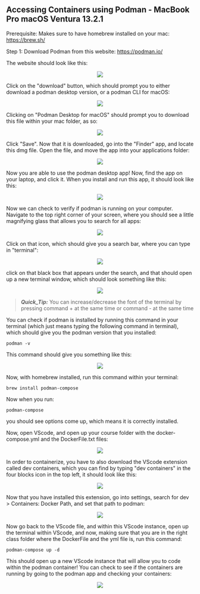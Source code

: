 ## Accessing Containers using Podman - MacBook Pro macOS Ventura 13.2.1 

Prerequisite: Makes sure to have homebrew installed on your mac: https://brew.sh/

Step 1: Download Podman from this website: https://podman.io/

The website should look like this: 

<p align="center">
  <img src="images\image1.png">
</p>

Click on the "download" button, which should prompt you to either download a podman desktop version, or a podman CLI for macOS: 

<p align="center">
  <img src="images\image1.png">
</p>

Clicking on "Podman Desktop for macOS" should prompt you to download this file within your mac folder, as so: 

<p align="center">
  <img src="images\image1.png">
</p>

Click "Save". Now that it is downloaded, go into the "Finder" app, and locate this dmg file. Open the file, and move the app into your applications folder: 

<p align="center">
  <img src="images\image1.png">
</p>

Now you are able to use the podman desktop app! Now, find the app on your laptop, and click it. When you install and run this app, it should look like this: 

<p align="center">
  <img src="images\image1.png">
</p>

Now we can check to verify if podman is running on your computer. Navigate to the top right corner of your screen, where you should see a little magnifying glass that allows you to search for all apps: 

<p align="center">
  <img src="images\image1.png">
</p>

Click on that icon, which should give you a search bar, where you can type in "terminal": 

<p align="center">
  <img src="images\image1.png">
</p>

click on that black box that appears under the search, and that should open up a new terminal window, which should look something like this: 

<p align="center">
  <img src="images\image1.png">
</p>

> **_Quick_Tip:_** You can increase/decrease the font of the terminal by pressing command + at the same time or command - at the same time

You can check if podman is installed by running this command in your terminal (which just means typing the following command in terminal), which should give you the podman version that you installed: 

```
podman -v
```

This command should give you something like this: 

<p align="center">
  <img src="images\image1.png">
</p>









Now, with homebrew installed, run this command within your terminal:

```
brew install podman-compose
```

Now when you run:
```
podman-compose
```

you should see options come up, which means it is correctly installed. 

Now, open VScode, and open up your course folder with the docker-compose.yml and the DockerFile.txt files: 

<p align="center">
  <img src="images\image5.png">
</p>

In order to containerize, you have to also download the VScode extension called dev containers, which you can find by typing "dev containers" in the four blocks icon in the top left, it should look like this: 

<p align="center">
  <img src="images\image3.png">
</p>

Now that you have installed this extension, go into settings, search for dev > Containers: Docker Path, and set that path to podman: 

<p align="center">
  <img src="images\image2.png">
</p>

Now go back to the VScode file, and within this VScode instance, open up the terminal within VScode, and now, making sure that you are in the right class folder where the DockerFile and the yml file is, run this command: 

```
podman-compose up -d
```

This should open up a new VScode instance that will allow you to code within the podman container! You can check to see if the containers are running by going to the podman app and checking your containers: 

<p align="center">
  <img src="images\image6.png">
</p>


















